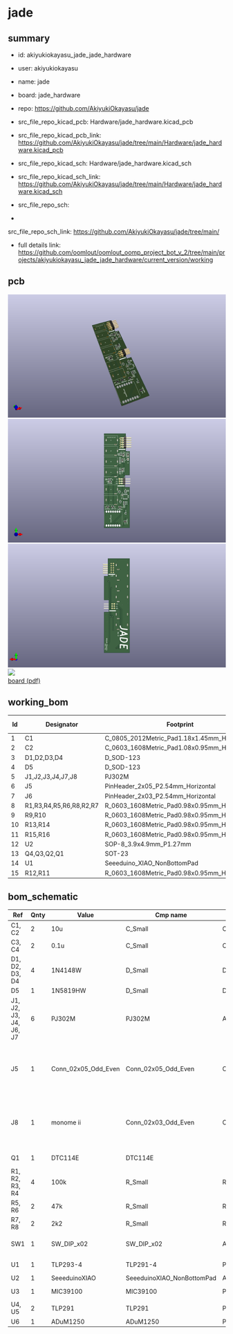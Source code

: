 # jade
 
## summary 
* id: akiyukiokayasu_jade_jade_hardware
* user: akiyukiokayasu
* name: jade
* board: jade_hardware
* repo: https://github.com/AkiyukiOkayasu/jade
* src_file_repo_kicad_pcb: Hardware/jade_hardware.kicad_pcb
* src_file_repo_kicad_pcb_link: https://github.com/AkiyukiOkayasu/jade/tree/main/Hardware/jade_hardware.kicad_pcb
* src_file_repo_kicad_sch: Hardware/jade_hardware.kicad_sch
* src_file_repo_kicad_sch_link: https://github.com/AkiyukiOkayasu/jade/tree/main/Hardware/jade_hardware.kicad_sch

* src_file_repo_sch: 
*
 src_file_repo_sch_link: https://github.com/AkiyukiOkayasu/jade/tree/main/
* full details link: https://github.com/oomlout/oomlout_oomp_project_bot_v_2/tree/main/projects/akiyukiokayasu_jade_jade_hardware/current_version/working  


## pcb  
![](working_3d_600.png) 
![](working_3d_front_600.png)  
![](working_3d_back_600.png)  
![](working_600.png)  
[board (pdf)](working.pdf)  

## working_bom
| Id | Designator | Footprint | Quantity | Designation | Supplier and ref |  | None | 
| --- | --- | --- | --- | --- | --- | --- | --- | 
| 1 | C1 | C_0805_2012Metric_Pad1.18x1.45mm_HandSolder | 1 | 10u |  |  | [''] | 
| 2 | C2 | C_0603_1608Metric_Pad1.08x0.95mm_HandSolder | 1 | 0.1u |  |  | [''] | 
| 3 | D1,D2,D3,D4 | D_SOD-123 | 4 | 1N4148W |  |  | [''] | 
| 4 | D5 | D_SOD-123 | 1 | 1N5819HW |  |  | [''] | 
| 5 | J1,J2,J3,J4,J7,J8 | PJ302M | 6 | PJ302M |  |  | [''] | 
| 6 | J5 | PinHeader_2x05_P2.54mm_Horizontal | 1 | Conn_02x05_Odd_Even |  |  | [''] | 
| 7 | J6 | PinHeader_2x03_P2.54mm_Horizontal | 1 | Conn_02x03_Odd_Even |  |  | [''] | 
| 8 | R1,R3,R4,R5,R6,R8,R2,R7 | R_0603_1608Metric_Pad0.98x0.95mm_HandSolder | 8 | 100k |  |  | [''] | 
| 9 | R9,R10 | R_0603_1608Metric_Pad0.98x0.95mm_HandSolder | 2 | 39k |  |  | [''] | 
| 10 | R13,R14 | R_0603_1608Metric_Pad0.98x0.95mm_HandSolder | 2 | 56k |  |  | [''] | 
| 11 | R15,R16 | R_0603_1608Metric_Pad0.98x0.95mm_HandSolder | 2 | 1k |  |  | [''] | 
| 12 | U2 | SOP-8_3.9x4.9mm_P1.27mm | 1 | LM358 |  |  | [''] | 
| 13 | Q4,Q3,Q2,Q1 | SOT-23 | 4 | MMBT3904 |  |  | [''] | 
| 14 | U1 | Seeeduino_XIAO_NonBottomPad | 1 | SeeeduinoXIAO |  |  | [''] | 
| 15 | R12,R11 | R_0603_1608Metric_Pad0.98x0.95mm_HandSolder | 2 | 47k |  |  | [''] | 


## bom_schematic
| Ref | Qnty | Value | Cmp name | Footprint | Description | Vendor | DNP | 
| --- | --- | --- | --- | --- | --- | --- | --- | 
| C1, C2 | 2 | 10u | C_Small | Capacitor_SMD:C_0805_2012Metric_Pad1.18x1.45mm_HandSolder | Unpolarized capacitor, small symbol |  |  | 
| C3, C4 | 2 | 0.1u | C_Small | Capacitor_SMD:C_0402_1005Metric_Pad0.74x0.62mm_HandSolder | Unpolarized capacitor, small symbol |  |  | 
| D1, D2, D3, D4 | 4 | 1N4148W | D_Small | Diode_SMD:D_SOD-123 | Diode, small symbol |  |  | 
| D5 | 1 | 1N5819HW | D_Small | Diode_SMD:D_SOD-123 | Diode, small symbol |  |  | 
| J1, J2, J3, J4, J6, J7 | 6 | PJ302M | PJ302M | Akiyuki_Footprint:PJ302M | 2-pin audio jack receptable (mono/TS connector) with switching contact |  |  | 
| J5 | 1 | Conn_02x05_Odd_Even | Conn_02x05_Odd_Even | Connector_PinHeader_2.54mm:PinHeader_2x05_P2.54mm_Horizontal | Generic connector, double row, 02x05, odd/even pin numbering scheme (row 1 odd numbers, row 2 even numbers), script generated (kicad-library-utils/schlib/autogen/connector/) |  |  | 
| J8 | 1 | monome ii | Conn_02x03_Odd_Even | Connector_PinHeader_2.54mm:PinHeader_2x03_P2.54mm_Horizontal | Generic connector, double row, 02x03, odd/even pin numbering scheme (row 1 odd numbers, row 2 even numbers), script generated (kicad-library-utils/schlib/autogen/connector/) |  |  | 
| Q1 | 1 | DTC114E | DTC114E |  | Digital NPN Transistor, 10k/10k, SOT-23 |  |  | 
| R1, R2, R3, R4 | 4 | 100k | R_Small | Resistor_SMD:R_0402_1005Metric_Pad0.72x0.64mm_HandSolder | Resistor, small symbol |  |  | 
| R5, R6 | 2 | 47k | R_Small | Resistor_SMD:R_0402_1005Metric_Pad0.72x0.64mm_HandSolder | Resistor, small symbol |  |  | 
| R7, R8 | 2 | 2k2 | R_Small | Resistor_SMD:R_0402_1005Metric_Pad0.72x0.64mm_HandSolder | Resistor, small symbol |  |  | 
| SW1 | 1 | SW_DIP_x02 | SW_DIP_x02 | Akiyuki_Footprint:OTAX_KHS_2 | 2x DIP Switch, Single Pole Single Throw (SPST) switch, small symbol |  |  | 
| U1 | 1 | TLP293-4 | TLP291-4 | Package_SO:SOIC-16_4.55x10.3mm_P1.27mm | Quad DC Optocoupler, Vce 80V, CTR 50-100%, SOP16 |  |  | 
| U2 | 1 | SeeeduinoXIAO | SeeeduinoXIAO_NonBottomPad | Akiyuki_Footprint:Seeeduino_XIAO_NonBottomPad |  |  |  | 
| U3 | 1 | MIC39100 | MIC39100 | Package_TO_SOT_SMD:SOT-223-3_TabPin2 | Linear Voltage Regulator IC 1 Output 1A SOT-223-3 |  |  | 
| U4, U5 | 2 | TLP291 | TLP291 | Package_SO:SOIC-4_4.55x2.6mm_P1.27mm | DC Optocoupler, Vce 80V, CTR 50-100%, SOP4 |  |  | 
| U6 | 1 | ADuM1250 | ADuM1250 | Package_SO:SOIC-8_3.9x4.9mm_P1.27mm | I2C isolator |  |  | 



